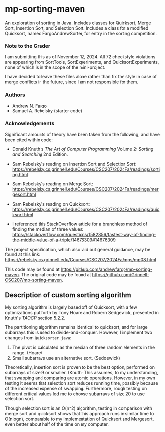 # mp-sorting-maven

An exploration of sorting in Java.
Includes classes for Quicksort, Merge Sort, Insertion Sort, and Selection Sort.
Includes a class for a modified Quicksort, named FargoAndrewSorter, for
entry in the sorting competition.

### Note to the Grader

I am submitting this as of November 12, 2024.
All 72 checkstyle violations are appearing from SortTools, SortExperiments,
and QuicksortExperiments, none of which is in the scope of the mini-project.

I have decided to leave these files alone rather than fix the style in case
of merge conflicts in the future, since I am not responsible for them.

### Authors

* Andrew N. Fargo
* Samuel A. Rebelsky (starter code)

### Acknowledgements

Significant amounts of theory have been taken from the following, and have been cited within code:
* Donald Knuth's *The Art of Computer Programming* Volume 2: *Sorting and Searching* 2nd Edition.
* Sam Rebelsky's reading on Insertion Sort and Selection Sort: <https://rebelsky.cs.grinnell.edu/Courses/CSC207/2024Fa/readings/sorting.html>
* Sam Rebelsky's reading on Merge Sort: <https://rebelsky.cs.grinnell.edu/Courses/CSC207/2024Fa/readings/mergesort.html>
* Sam Rebelsky's reading on Quicksort: <https://rebelsky.cs.grinnell.edu/Courses/CSC207/2024Fa/readings/quicksort.html>

* I referenced this StackOverflow article for a branchless method
  of finding the median of three values: <https://stackoverflow.com/questions/1582356/fastest-way-of-finding-the-middle-value-of-a-triple/14676309#14676309>

The project specification, which also laid out general guidance, may be found at this link: <https://rebelsky.cs.grinnell.edu/Courses/CSC207/2024Fa/mps/mp08.html>

This code may be found at <https://github.com/andrewfargo/mp-sorting-maven>. The original code may be found at <https://github.com/Grinnell-CSC207/mp-sorting-maven>.

Description of custom sorting algorithm
---------------------------------------

My sorting algorithm is largely based off of Quicksort, with a few optimizations put forth
by Tony Hoare and Robern Sedgewick, presented in Knuth's *TAOCP* section 5.2.2.

The partitioning algorithm remains identical to quicksort, and for large subarrays this
is used to divide-and-conquer. However, I implement two changes from `Quicksorter.java`:

1. The pivot is calculated as the median of three random elements in the range. (Hoare)
2. Small subarrays use an alternative sort. (Sedgewick)

Theoretically, insertion sort is proven to be the best option, performed on subarrays
of size 9 or smaller. (Knuth) This assumes, to my understanding, that swapping and comparing
are atomic operations. However, in my own testing it seems that selection sort
reduces running time, possibly because of the increased expense of swapping. Furthermore,
rough testing on different critical values led me to choose subarrays of size 20 to use selection
sort.

Though selection sort is an O(n^2) algorithm, testing in comparison with merge sort and quicksort
shows that this approach runs in similar time to O(nlogn), comparable to my implementation of Quicksort and Mergesort, even better about half of the time on my computer.
